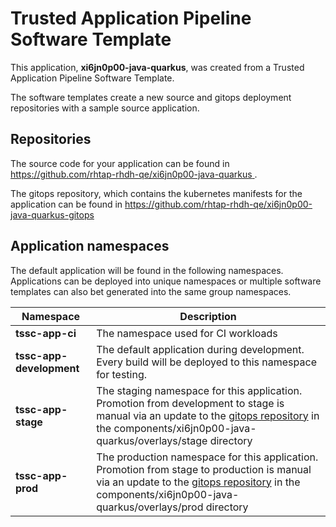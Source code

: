 # Trusted Application Pipeline Software Template

This application, **xi6jn0p00-java-quarkus**, was created from a Trusted Application Pipeline Software Template.

The software templates create a new source and gitops deployment repositories with a sample source application. 

## Repositories

The source code for your application can be found in [https://github.com/rhtap-rhdh-qe/xi6jn0p00-java-quarkus ](https://github.com/rhtap-rhdh-qe/xi6jn0p00-java-quarkus ).
 
The gitops repository, which contains the kubernetes manifests for the application can be found in 
[https://github.com/rhtap-rhdh-qe/xi6jn0p00-java-quarkus-gitops ](https://github.com/rhtap-rhdh-qe/xi6jn0p00-java-quarkus-gitops ) 

## Application namespaces 

The default application will be found in the following namespaces. Applications can be deployed into unique namespaces or multiple software templates can also bet generated into the same group namespaces.  

|  Namespace   |  Description   |  
| -------- | -------- |
| **tssc-app-ci** | The namespace used for CI workloads |
| **tssc-app-development** | The default application during development. Every build will be deployed to this namespace for testing. |
| **tssc-app-stage** | The staging namespace for this application. Promotion from development to stage is manual via an update to the [gitops repository](https://github.com/rhtap-rhdh-qe/xi6jn0p00-java-quarkus-gitops ) in the components/xi6jn0p00-java-quarkus/overlays/stage directory |
| **tssc-app-prod** | The production namespace for this application. Promotion from stage to production is manual via an update to the [gitops repository](https://github.com/rhtap-rhdh-qe/xi6jn0p00-java-quarkus-gitops ) in the components/xi6jn0p00-java-quarkus/overlays/prod directory |